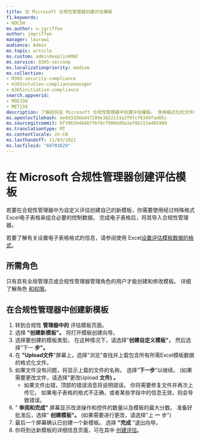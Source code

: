 ```yaml
---
title: 在 Microsoft 合规性管理器创建评估模板
f1.keywords:
- NOCSH
ms.author: v-jgriffee
author: jmgriffee
manager: laurawi
audience: Admin
ms.topic: article
ms.custom: admindeeplinkMAC
ms.service: O365-seccomp
ms.localizationpriority: medium
ms.collection:
- M365-security-compliance
- m365solution-compliancemanager
- m365initiative-compliance
search.appverid:
- MOE150
- MET150
description: 了解如何在 Microsoft 合规性管理器中创建评估模板。 使用格式化的文件创建和修改Excel模板。
ms.openlocfilehash: be8d3356bd47289e3822133a2f97cf6349fad05c
ms.sourcegitcommit: bf3965b46487f6f8cf900dd9a3af8b213a405989
ms.translationtype: MT
ms.contentlocale: zh-CN
ms.lasthandoff: 11/03/2021
ms.locfileid: "60701629"
---
```

# <a name="create-an-assessment-template-in-microsoft-compliance-manager"></a>在 Microsoft 合规性管理器创建评估模板

若要在合规性管理器中为自定义评估创建自己的新模板，你需要使用经过特殊格式Excel电子表格来组合必要的控制数据。 完成电子表格后，将其导入合规性管理器。

若要了解有关设置电子表格格式的信息，请参阅使用 Excel[设置评估模板数据的格式](compliance-manager-templates-format-excel.md)。

## <a name="required-roles"></a>所需角色

只有具有全局管理员或合规性管理器管理角色的用户才能创建和修改模板。 详细了解角色 [和权限](compliance-manager-setup.md#set-user-permissions-and-assign-roles)。

## <a name="create-new-template-in-compliance-manager"></a>在合规性管理器中创建新模板

1. 转到合规性 **管理器中的** 评估模板页面。
2. 选择 **"创建新模板"。** 将打开模板创建向导。
3. 选择要创建的模板类型。 在这种情况下，请选择"**创建自定义模板"，** 然后选择"下一 **步"。**
4. 在 **"Upload文件**"屏幕上，选择"浏览"查找并上载包含所有所需Excel模板数据的格式化文件。
5. 如果文件没有问题，将显示上载的文件的名称。 选择“**下一步**”以继续。  (如果需要更改文件，请选择"更改Upload **文件) 。**
    - 如果文件出错，顶部的错误消息将说明错误。 你将需要修复文件并再次上传它。 如果电子表格的格式不正确，或者某些字段中的信息无效，则会导致错误。
6. " **审阅和完成"** 屏幕显示改进操作和控件的数量以及模板的最大分数。 准备好批准后，选择" **创建模板"。**  (如果需要进行更改，请选择"上 **一** 步") 
7. 最后一个屏幕确认已创建一个新模板。 选择 **"完成** "退出向导。
8. 你将到达新模板的详细信息页面，可在其中 [创建评估](compliance-manager-assessments.md#create-assessments)。
